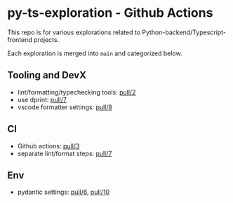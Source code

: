 # py-ts-exploration - Github Actions

This repo is for various explorations related to Python-backend/Typescript-frontend projects.

Each exploration is merged into `main` and categorized below.

## Tooling and DevX

- lint/formatting/typechecking tools: [pull/2](https://github.com/joecox/py-ts-exploration/pull/2)
- use dprint: [pull/7](https://github.com/joecox/py-ts-exploration/pull/7)
- vscode formatter settings: [pull/8](https://github.com/joecox/py-ts-exploration/pull/8)

## CI

- Github actions: [pull/3](https://github.com/joecox/py-ts-exploration/pull/3)
- separate lint/format steps: [pull/7](https://github.com/joecox/py-ts-exploration/pull/7)

## Env

- pydantic settings: [pull/6](https://github.com/joecox/py-ts-exploration/pull/6), [pull/10](https://github.com/joecox/py-ts-exploration/pull/10)
